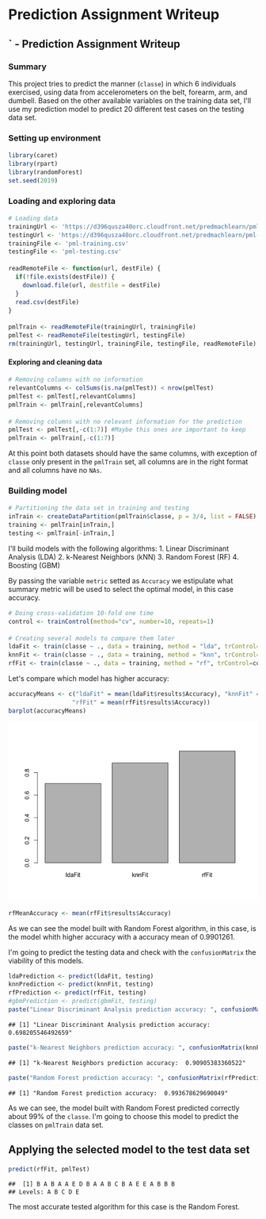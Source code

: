 Prediction Assignment Writeup
================

` - Prediction Assignment Writeup
----------------------------------------------------------

### Summary

This project tries to predict the manner (`classe`) in which 6 individuals exercised, using data from accelerometers on the belt, forearm, arm, and dumbell. Based on the other available variables on the training data set, I'll use my prediction model to predict 20 different test cases on the testing data set.

### Setting up environment

``` r
library(caret)
library(rpart)
library(randomForest)
set.seed(2019)
```

### Loading and exploring data

``` r
# Loading data
trainingUrl <- 'https://d396qusza40orc.cloudfront.net/predmachlearn/pml-training.csv'
testingUrl <- 'https://d396qusza40orc.cloudfront.net/predmachlearn/pml-testing.csv'
trainingFile <- 'pml-training.csv'
testingFile <- 'pml-testing.csv'

readRemoteFile <- function(url, destFile) {
  if(!file.exists(destFile)) {
    download.file(url, destfile = destFile)
  }
  read.csv(destFile)
}

pmlTrain <- readRemoteFile(trainingUrl, trainingFile)
pmlTest <- readRemoteFile(testingUrl, testingFile)
rm(trainingUrl, testingUrl, trainingFile, testingFile, readRemoteFile)
```

#### Exploring and cleaning data

``` r
# Removing columns with no information
relevantColumns <- colSums(is.na(pmlTest)) < nrow(pmlTest)
pmlTest <- pmlTest[,relevantColumns]
pmlTrain <- pmlTrain[,relevantColumns]

# Removing columns with no relevant information for the prediction
pmlTest <- pmlTest[,-c(1:7)] #Maybe this ones are important to keep
pmlTrain <- pmlTrain[,-c(1:7)]
```

At this point both datasets should have the same columns, with exception of `classe` only present in the `pmlTrain` set, all columns are in the right format and all columns have no `NAs`.

### Building model

``` r
# Partitioning the data set in training and testing
inTrain <- createDataPartition(pmlTrain$classe, p = 3/4, list = FALSE)
training <- pmlTrain[inTrain,]
testing <- pmlTrain[-inTrain,]
```

I'll build models with the following algorithms: 1. Linear Discriminant Analysis (LDA) 2. k-Nearest Neighbors (kNN) 3. Random Forest (RF) 4. Boosting (GBM)

By passing the variable `metric` setted as `Accuracy` we estipulate what summary metric will be used to select the optimal model, in this case accuracy.

``` r
# Doing cross-validation 10-fold one time
control <- trainControl(method="cv", number=10, repeats=1)

# Creating several models to compare them later
ldaFit <- train(classe ~ ., data = training, method = "lda", trControl=control, metric = "Accuracy")
knnFit <- train(classe ~ ., data = training, method = "knn", trControl=control, metric = "Accuracy")
rfFit <- train(classe ~ ., data = training, method = "rf", trControl=control, metric = "Accuracy")
```

Let's compare which model has higher accuracy:

``` r
accuracyMeans <- c("ldaFit" = mean(ldaFit$results$Accuracy), "knnFit" = mean(knnFit$results$Accuracy),
                  "rfFit" = mean(rfFit$results$Accuracy))
barplot(accuracyMeans)
```

![](Prediction_Assignment_Writeup_files/figure-markdown_github/unnamed-chunk-5-1.png)

``` r
rfMeanAccuracy <- mean(rfFit$results$Accuracy) 
```

As we can see the model built with Random Forest algorithm, in this case, is the model whith higher accuracy with a accuracy mean of 0.9901261.

I'm going to predict the testing data and check with the `confusionMatrix` the viability of this models.

``` r
ldaPrediction <- predict(ldaFit, testing)
knnPrediction <- predict(knnFit, testing)
rfPrediction <- predict(rfFit, testing)
#gbmPrediction <- predict(gbmFit, testing)
paste("Linear Discriminant Analysis prediction accuracy: ", confusionMatrix(ldaPrediction, testing$classe)$overall[1])
```

    ## [1] "Linear Discriminant Analysis prediction accuracy:  0.698205546492659"

``` r
paste("k-Nearest Neighbors prediction accuracy: ", confusionMatrix(knnPrediction, testing$classe)$overall[1])
```

    ## [1] "k-Nearest Neighbors prediction accuracy:  0.90905383360522"

``` r
paste("Random Forest prediction accuracy: ", confusionMatrix(rfPrediction, testing$classe)$overall[1])
```

    ## [1] "Random Forest prediction accuracy:  0.993678629690049"

As we can see, the model built with Random Forest predicted correctly about 99% of the `classe`. I'm going to choose this model to predict the classes on `pmlTrain` data set.

Applying the selected model to the test data set
------------------------------------------------

``` r
predict(rfFit, pmlTest)
```

    ##  [1] B A B A A E D B A A B C B A E E A B B B
    ## Levels: A B C D E

The most accurate tested algorithm for this case is the Random Forest.
